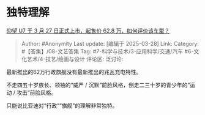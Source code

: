 # 独特理解
[仰望 U7 于 3 月 27 日正式上市，起售价 62.8 万，如何评价该车型？](https://www.zhihu.com/question/1888699890990818825/answer/1888894791292531896)

> Author: #Anonymity
> Last update: [编辑于 2025-03-28]
> Link:
> Category: #【答集】/08-文艺答集 
> Tag: #7-科学与技术/3-应用科学/交通/汽车 #6-文化艺术/4-技艺/绘画与设计 
> 评论区:
> 泛讨论:

最新推出的62万行政旗舰没有最新推出的兆瓦充电特性。

不走四五十岁族长、领袖的“威严 / 沉默”前脸风格，倒走二三十岁的青少年的“运动 / 攻击”前脸风格。

只能说比亚迪对“行政”“旗舰”的理解非常独特。
